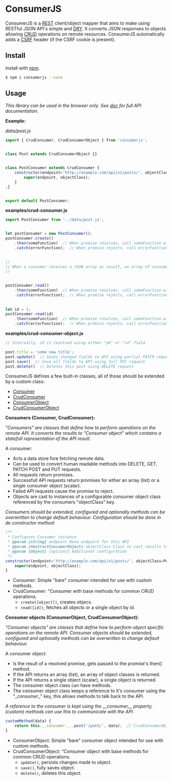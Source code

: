 # ConsumerJS

ConsumerJS is a [REST](https://en.wikipedia.org/wiki/Representational_state_transfer) client/object mapper that aims to make using RESTful JSON API's simple and [DRY](https://en.wikipedia.org/wiki/Don%27t_repeat_yourself).
It converts JSON responses to objects allowing [CRUD](https://en.wikipedia.org/wiki/Create,_read,_update_and_delete) operations on remote resources. ConsumerJS automatically adds a [CSRF](https://en.wikipedia.org/wiki/Cross-site_request_forgery) header (if the CSRF cookie is present).

## Install

Install with [npm](https://www.npmjs.com/).

```sh
$ npm i consumerjs --save
```

## Usage

*This library can be used in the browser only.*
*See [doc](doc/) for full API documentation.*

**Example:**

*data/post.js*
```js
import { CrudConsumer, CrudConsumerObject } from 'consumerjs';


class Post extends CrudConsumerObject {}


class PostConsumer extends CrudConsumer {
    constructor(endpoint='http://example.com/api/v1/posts/', objectClass=Post) {
        super(endpoint, objectClass);
    }
;}


export default PostConsumer;
```


**examples/crud-consumer.js**
```js
import PostConsumer from '../data/post.js';


let postConsumer = new PostConsumer();
postConsumer.create()
    .then(someFunction)  // When promise resolves, call someFunction with new Post object
    .catch(errorFunction);  // When promise rejects, call errorFunction

    
//
// When a consumer receives a JSON array as result, an array of consumer objects is returned.
//

    
postConsumer.read()
    .then(someFunction)  // When promise resolves, call someFunction with all resolved Post objects
    .catch(errorFunction);  // When promise rejects, call errorFunction
    
    
let id = 1;
postConsumer.read(id)
    .then(someFunction)  // When promise resolves, call someFunction with resolved Post (with id 1)
    .catch(errorFunction);  // When promise rejects, call errorFunction
```


**examples/crud-consumer-object.js**
```js
// Internally, id is resolved using either "pk" or "id" field

post.title = 'some new title';
post.update()  // Saves changed fields to API using partial PATCH request
post.save()  // Save all fields to API using full PUT request
post.delete()  // Deletes this post using DELETE request
```

ConsumerJS defines a few built-in classes, all of those should be extended by a custom class:

- [Consumer](doc/consumer.md)
- [CrudConsumer](doc/crud-consumer.md)
- [ConsumerObject](doc/consumer-object.md)
- [CrudConsumerObject](doc/crud-consumer-object.md)

**Consumers (Consumer, CrudConsumer):**

*"Consumers" are classes that define how to perform operations on the remote API. It converts the results to* *"Consumer object" which contains a statefull representation of the API result.*

A consumer:
- Acts a data store fore fetching remote data.
- Can be used to convert human readable methods into DELETE, GET, PATCH POST and PUT requests.
- All requests return promises.
- Successfull API requests return promises for either an array (list) or a single consumer object (scalar).
- Failed API requests cause the promise to reject.
- Objects are cast to instances of a configurable consumer object class referenced by the consumers "objectClass" key.

*Consumers should be extended, configured and optionally methods can be overwritten to change default behaviour. Configuration should be done in de constructor method:*


```js
/**
 * Configures Consumer instance
 * @param {string} endpoint Base endpoint for this API
 * @param {AbstractConsumerObject} objectClass Class to cast results to
 * @param {Object} [options] Additional configuration
 */
constructor(endpoint='http://example.com/api/v1/posts/', objectClass=Post, options=null) {
    super(endpoint, objectClass);
}
```

- Consumer: Simple "bare" consumer intended for use with custom methods.
- CrudConsumer: "Consumer with base methods for common CRUD operations.
    - `create([object])`, creates objecs.
    - `read([id])`, fetches all objects or a single object by id.

**Consumer objects (ConsumerObject, CrudConsumerObject):**

*"Consumer objects" are classes that define how to perform object specific operations on the remote API.*
*Consumer objects should be extended, configured and optionally methods can be overwritten to change default behaviour.*

A consumer object:
- Is the result of a resolved promise, gets passed to the promise's then() method.
- If the API returns an array (list), an array of object classes is returned.
- If the API returns a single object (scalar), a single object is returned.
- The consumer object class can have methods.
- The consumer object class keeps a reference to it's consumer using the "\__consumer__" key, this allows methods to talk back to the API.


*A reference to the consumer is kept using the \_\_consumer\_\_ property, (custom) methods can use this to communicate with the API.*

```js
customMethod(data) {
    return this.__consumer.__.post('/path/', data);  // CrudConsumerObject instances can use this.getPath() as path.
}
```

- ConsumerObject: Simple "bare" consumer object intended for use with custom methods.
- CrudConsumerObject: "Consumer object with base methods for common CRUD operations.
    - `update()`, persists changes made to object.
    - `save()`, fully saves object.
    - `delete()`, deletes this object.
